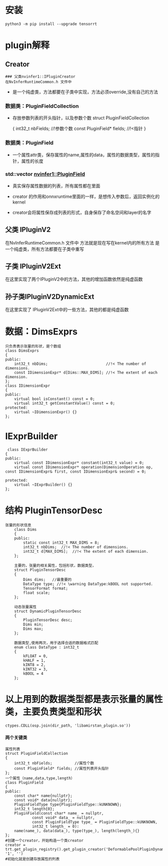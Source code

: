 
# 安装

    python3 -m pip install --upgrade tensorrt

# plugin解释
   ##  Creator
    ### 父类nvinfer1::IPluginCreator
    在NvInferRuntimeCommon.h 文件中
   * 是一个纯虚类，方法都要在子类中实现，方法必须override,没有自己的方法
### 数据类：PluginFieldCollection 

 * 存放参数列表的开头指针，以及参数个数
    struct PluginFieldCollection
    
    {
        int32_t nbFields;          //!参数个数
        const PluginField* fields; //!<指针
     }

### 数据类：PluginField
* 一个属性attr类，保存属性的name,属性的data，属性的数据类型，属性的指针，属性的长度

### std::vector   <nvinfer1::PluginField> 
 * 真实保存属性数据的列表，所有属性都在里面

* creator 的作用和onnxruntime里面的一样，是想传入参数后，返回实例化的kernel
* creator会将属性保存成列表的形式，自身保存了命名空间和layer的名字
## 父类 IPluginV2

   在NvInferRuntimeCommon.h 文件中
   方法就是现在写在kernel内的所有方法
   是一个纯虚类，所有方法都要在子类中重写
   
## 子类 IPluginV2Ext  

   在这里实现了两个IPluginV2中的方法，其他的增加函数依然是纯虚函数
  
## 孙子类IPluginV2DynamicExt
   在这里实现了 IPluginV2Ext中的一些方法，其他的都是纯虚函数
# 数据：DimsExprs
    只负责表示张量的形状，是个数组
    class DimsExprs
    {
    public:
        int32_t nbDims;                          //!< The number of dimensions.
        const IDimensionExpr* d[Dims::MAX_DIMS]; //!< The extent of each dimension.
    };
    class IDimensionExpr
    {
    public:
        virtual bool isConstant() const = 0;
        virtual int32_t getConstantValue() const = 0;
    protected:
        virtual ~IDimensionExpr() {}
    };

# IExprBuilder

     class IExprBuilder
    {
    public:
        virtual const IDimensionExpr* constant(int32_t value) = 0;
        virtual const IDimensionExpr* operation(DimensionOperation op, const IDimensionExpr& first, const IDimensionExpr& second) = 0;

    protected:
        virtual ~IExprBuilder() {}
    };
    
# 结构 PluginTensorDesc
    张量的形状信息
        class Dims
        {
        public:
            static const int32_t MAX_DIMS = 8;  
            int32_t nbDims;  //!< The number of dimensions.
            int32_t d[MAX_DIMS];  //!< The extent of each dimension.
        };
        
        主要的，张量的相关属性，包括形状，数据类型，
        struct PluginTensorDesc
        {
            Dims dims;   //最重要的
            DataType type; //!< \warning DataType:kBOOL not supported.
            TensorFormat format;
            float scale;
        };
        
        动态张量属性
        struct DynamicPluginTensorDesc
        {
            PluginTensorDesc desc;
            Dims min;
            Dims max;
        };
            
        数据类型,使用两次，用于选择合适的数据格式匹配
        enum class DataType : int32_t
        {
            kFLOAT = 0,
            kHALF = 1,
            kINT8 = 2,
            kINT32 = 3,
            kBOOL = 4
        };

 # 以上用到的数据类型都是表示张量的属性类，主要负责类型和形状
    ctypes.CDLL(osp.join(dir_path, 'libamirstan_plugin.so'))
 #### 两个关键类
    属性列表
    struct PluginFieldCollection
    {
        int32_t nbFields;          //属性个数
        const PluginField* fields; //属性列表开头指针
    };
    一个属性（name,data,type,length）
    class PluginField
    {
    public:
        const char* name{nullptr};
        const void* data{nullptr};
        PluginFieldType type{PluginFieldType::kUNKNOWN};
        int32_t length{0};
        PluginField(const char* name_ = nullptr, 
                const void* data_ = nullptr, 
                const PluginFieldType type_ = PluginFieldType::kUNKNOWN,
                int32_t length_ = 0): 
        name(name_), data(data_), type(type_), length(length_){}
    };
    #创建一个creator，开始构造一个类creator 
    creator = trt.get_plugin_registry().get_plugin_creator('DeformablePoolPluginDynamic', '1', '')
    #初始化就是创建存放属性的列表
